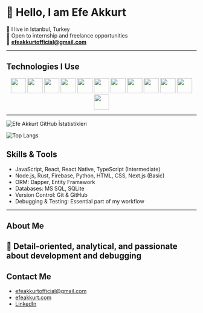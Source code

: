 # 👋 Hello, I am Efe Akkurt

🔹 I live in Istanbul, Turkey  
🔹 Open to internship and freelance opportunities  
🔹 **[efeakkurtofficial@gmail.com](mailto:efeakkurtofficial@gmail.com)**

---

## Technologies I Use

<div align="center">
  <img src="https://cdn.jsdelivr.net/gh/devicons/devicon/icons/javascript/javascript-original.svg" width="40" height="40" />
  <img src="https://cdn.jsdelivr.net/gh/devicons/devicon/icons/typescript/typescript-original.svg" width="40" height="40" />
  <img src="https://cdn.jsdelivr.net/gh/devicons/devicon/icons/react/react-original.svg" width="40" height="40" />
  <img src="https://cdn.jsdelivr.net/gh/devicons/devicon/icons/nextjs/nextjs-original.svg" width="40" height="40" />
  <img src="https://cdn.jsdelivr.net/gh/devicons/devicon/icons/html5/html5-original.svg" width="40" height="40" />
  <img src="https://cdn.jsdelivr.net/gh/devicons/devicon/icons/css3/css3-original.svg" width="40" height="40" />
  <img src="https://cdn.jsdelivr.net/gh/devicons/devicon/icons/rust/rust-plain.svg" width="40" height="40" />
  <img src="https://cdn.jsdelivr.net/gh/devicons/devicon/icons/sqlite/sqlite-original.svg" width="40" height="40" />
  <img src="https://cdn.jsdelivr.net/gh/devicons/devicon/icons/firebase/firebase-plain.svg" width="40" height="40" />
  <img src="https://cdn.jsdelivr.net/gh/devicons/devicon/icons/nodejs/nodejs-original.svg" width="40" height="40" />
  <img src="https://cdn.jsdelivr.net/gh/devicons/devicon/icons/dotnetcore/dotnetcore-original.svg" width="40" height="40" />
  <img src="https://cdn.jsdelivr.net/gh/devicons/devicon/icons/microsoftsqlserver/microsoftsqlserver-plain.svg" width="40" height="40" />
</div>

-----

![Efe Akkurt GitHub İstatistikleri](https://github-readme-stats.vercel.app/api?username=EfeAkkurt&show_icons=true&theme=dark&count_private=true)  

![Top Langs](https://github-readme-stats.vercel.app/api/top-langs/?username=EfeAkkurt&theme=dark&layout=compact) 

## Skills & Tools

- JavaScript, React, React Native, TypeScript (Intermediate)
- Node.js, Rust, Firebase, Python, HTML, CSS, Next.js (Basic)
- ORM: Dapper, Entity Framework
- Databases: MS SQL, SQLite
- Version Control: Git & GitHub
- Debugging & Testing: Essential part of my workflow

-----

## About Me

🔹 Detail-oriented, analytical, and passionate about development and debugging  
-----

## Contact Me

-  efeakkurtofficial@gmail.com
-  [efeakkurt.com](https://efeakkurt.com)
-  [LinkedIn](https://www.linkedin.com/in/efe-akkurt-44a08928a/)

